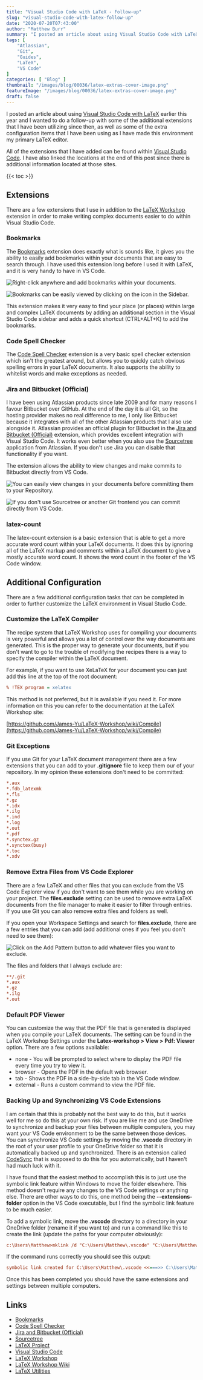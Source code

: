 ```yaml
---
title: "Visual Studio Code with LaTeX - Follow-up"
slug: "visual-studio-code-with-latex-follow-up"
date: "2020-07-20T07:43:00"
author: "Matthew Burr"
summary: "I posted an article about using Visual Studio Code with LaTeX earlier this year and I wanted to do a follow-up with some of the additional extensions that I have been utilizing, as well as some of the extra configuration items that I have been using as I have made this environment my primary LaTeX editor."
tags: [
    "Atlassian",
    "Git",
    "Guides",
    "LaTeX",
    "VS Code"
]
categories: [ "Blog" ]
thumbnail: "/images/blog/00036/latex-extras-cover-image.png"
featureImage: "/images/blog/00036/latex-extras-cover-image.png"
draft: false
---
```


I posted an article about using [Visual Studio Code with LaTeX](/blog/2020/01/23/visual-studio-code-with-latex/) earlier this year and I wanted to do a follow-up with some of the additional extensions that I have been utilizing since then, as well as some of the extra configuration items that I have been using as I have made this environment my primary LaTeX editor.

All of the extensions that I have added can be found within [Visual Studio Code](https://code.visualstudio.com). I have also linked the locations at the end of this post since there is additional information located at those sites.

{{< toc >}}

## Extensions ##

There are a few extensions that I use in addition to the [LaTeX Workshop](https://marketplace.visualstudio.com/items?itemName=James-Yu.latex-workshop) extension in order to make writing complex documents easier to do within Visual Studio Code.

### Bookmarks ###

The [Bookmarks](https://github.com/alefragnani/vscode-bookmarks) extension does exactly what is sounds like, it gives you the ability to easily add bookmarks within your documents that are easy to search through. I have used this extension long before I used it with LaTeX, and it is very handy to have in VS Code.

![Right-click anywhere and add bookmarks within your documents.](/images/blog/00036/latex-bookmarks-plugin-01.png "Right-click anywhere and add bookmarks within your documents.")

![Bookmarks can be easily viewed by clicking on the icon in the Sidebar.](/images/blog/00036/latex-bookmarks-plugin-03.png "Bookmarks can be easily viewed by clicking on the icon in the Sidebar.")

This extension makes it very easy to find your place (or places) within large and complex LaTeX documents by adding an additional section in the Visual Studio Code sidebar and adds a quick shortcut (CTRL+ALT+K) to add the bookmarks.

### Code Spell Checker ###

The [Code Spell Checker](https://github.com/streetsidesoftware/vscode-spell-checker) extension is a very basic spell checker extension which isn't the greatest around, but allows you to quickly catch obvious spelling errors in your LaTeX documents. It also supports the ability to whitelist words and make exceptions as needed.

### Jira and Bitbucket (Official) ###

I have been using Atlassian products since late 2009 and for many reasons I favour Bitbucket over GitHub. At the end of the day it is all Git, so the hosting provider makes no real difference to me, I only like Bitbucket because it integrates with all of the other Atlassian products that I also use alongside it. Atlassian provides an official plugin for Bitbucket in the [Jira and Bitbucket (Official)](https://bitbucket.org/atlassianlabs/atlascode/src/main/) extension, which provides excellent integration with Visual Studio Code. It works even better when you also use the [Sourcetree](https://www.sourcetreeapp.com) application from Atlassian. If you don't use Jira you can disable that functionality if you want.

The extension allows the ability to view changes and make commits to Bitbucket directly from VS Code.

![You can easily view changes in your documents before committing them to your Repository.](/images/blog/00036/vs-code-bitbucket.png "You can easily view changes in your documents before committing them to your Repository.")

![If you don't use Sourcetree or another Git frontend you can commit directly from VS Code.](/images/blog/00036/vs-code-bitbucket-options.png "If you don't use Sourcetree or another Git frontend you can commit directly from VS Code.")

### latex-count ###

The latex-count extension is a basic extension that is able to get a more accurate word count within your LaTeX documents. It does this by ignoring all of the LaTeX markup and comments within a LaTeX document to give a mostly accurate word count. It shows the word count in the footer of the VS Code window.

## Additional Configuration ##

There are a few additional configuration tasks that can be completed in order to further customize the LaTeX environment in Visual Studio Code.

### Customize the LaTeX Compiler ###

The recipe system that LaTeX Workshop uses for compiling your documents is very powerful and allows you a lot of control over the way documents are generated. This is the proper way to generate your documents, but if you don't want to go to the trouble of modifying the recipes there is a way to specify the compiler within the LaTeX document.

For example, if you want to use XeLaTeX for your document you can just add this line at the top of the root document:

```ini
% !TEX program = xelatex
```

This method is not preferred, but it is available if you need it. For more information on this you can refer to the documentation at the LaTeX Workshop site:

[https://github.com/James-Yu/LaTeX-Workshop/wiki/Compile](https://github.com/James-Yu/LaTeX-Workshop/wiki/Compile)

### Git Exceptions ###

If you use Git for your LaTeX document management there are a few extensions that you can add to your **.gitignore** file to keep them our of your repository. In my opinion these extensions don't need to be committed:

```ini
*.aux
*.fdb_latexmk
*.fls
*.gz
*.idx
*.ilg
*.ind
*.log
*.out
*.pdf
*.synctex.gz
*.synctex(busy)
*.toc
*.xdv
```

### Remove Extra Files from VS Code Explorer ###

There are a few LaTeX and other files that you can exclude from the VS Code Explorer view if you don't want to see them while you are working on your project. The **files.exclude** setting can be used to remove extra LaTeX documents from the file manager to make it easier to filter through entries. If you use Git you can also remove extra files and folders as well.

If you open your Workspace Settings and search for **files.exclude**, there are a few entries that you can add (add additional ones if you feel you don't need to see them):

![Click on the Add Pattern button to add whatever files you want to exclude.](/images/blog/00036/vs-code-latex-files-exclude.png "Click on the Add Pattern button to add whatever files you want to exclude.")

The files and folders that I always exclude are:

```ini
**/.git
*.aux
*.gz
*.ilg
*.out
```

### Default PDF Viewer ###

You can customize the way that the PDF file that is generated is displayed when you compile your LaTeX documents. The setting can be found in the LaTeX Workshop Settings under the **Latex-workshop > View > Pdf: Viewer** option. There are a few options available:

* none - You will be prompted to select where to display the PDF file every time you try to view it.
* browser - Opens the PDF in the default web browser.
* tab - Shows the PDF in a side-by-side tab in the VS Code window.
* external - Runs a custom command to view the PDF file.

### Backing Up and Synchronizing VS Code Extensions ###

I am certain that this is probably not the best way to do this, but it works well for me so do this at your own risk. If you are like me and use OneDrive to synchronize and backup your files between multiple computers, you may want your VS Code environment to be the same between those devices. You can synchronize VS Code settings by moving the **.vscode** directory in the root of your user profile to your OneDrive folder so that it is automatically backed up and synchronized. There is an extension called [CodeSync](https://github.com/golf1052/code-sync) that is supposed to do this for you automatically, but I haven't had much luck with it.

I have found that the easiest method to accomplish this is to just use the symbolic link feature within Windows to move the folder elsewhere. This method doesn't require any changes to the VS Code settings or anything else. There are other ways to do this, one method being the **--extensions-folder** option in the VS Code executable, but I find the symbolic link feature to be much easier.

To add a symbolic link, move the **.vscode** directory to a directory in your OneDrive folder (rename it if you want to) and run a command like this to create the link (update the paths for your computer obviously):

```ini
c:\Users\Matthew>mklink /d "C:\Users\Matthew\.vscode" "C:\Users\Matthew\OneDrive\Documents\VS Code"
```

If the command runs correctly you should see this output:

```ini
symbolic link created for C:\Users\Matthew\.vscode <<===>> C:\Users\Matthew\OneDrive\Documents\VS Code
```

Once this has been completed you should have the same extensions and settings between multiple computers.

## Links ##

* [Bookmarks](https://github.com/alefragnani/vscode-bookmarks)
* [Code Spell Checker](https://github.com/streetsidesoftware/vscode-spell-checker)
* [Jira and Bitbucket (Official)](https://bitbucket.org/atlassianlabs/atlascode/src/main/)
* [Sourcetree](https://www.sourcetreeapp.com/)
* [LaTeX Project](https://www.latex-project.org/)
* [Visual Studio Code](https://code.visualstudio.com/)
* [LaTeX Workshop](https://marketplace.visualstudio.com/items?itemName=James-Yu.latex-workshop)
* [LaTeX Workshop Wiki](https://github.com/James-Yu/LaTeX-Workshop/wiki)
* [LaTeX Utilities](https://marketplace.visualstudio.com/items?itemName=tecosaur.latex-utilities)
